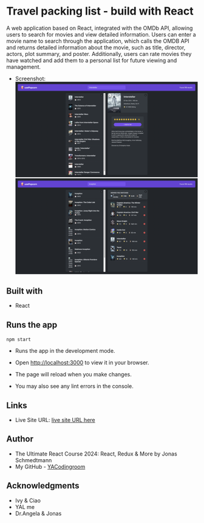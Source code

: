 # Travel packing list - build with React

A web application based on React, integrated with the OMDb API, allowing users to search for movies and view detailed information. Users can enter a movie name to search through the application, which calls the OMDB API and returns detailed information about the movie, such as title, director, actors, plot summary, and poster. Additionally, users can rate movies they have watched and add them to a personal list for future viewing and management.

- Screenshot:
  ![movie detail](./screenshot/search.png)
  ![movies list](./screenshot/list.png)

## Built with

- React

## Runs the app

```Shell
npm start
```

- Runs the app in the development mode.
- Open [http://localhost:3000](http://localhost:3000) to view it in your browser.

- The page will reload when you make changes.
- You may also see any lint errors in the console.

## Links

- Live Site URL: [live site URL here]()

## Author

- The Ultimate React Course 2024: React, Redux & More by Jonas Schmedtmann
- My GitHub - [YACodingroom](https://github.com/YAcodingroom)

## Acknowledgments

- Ivy & Ciao
- YAL me
- Dr.Angela & Jonas
